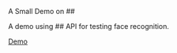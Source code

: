A Small Demo on ##

A demo using ## API for testing face recognition.

[Demo](https://zydesoft.ml/##)






